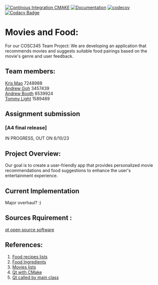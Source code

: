[![Continous Integration CMAKE](https://github.com/vicmon810/COSC345/actions/workflows/cmake.yaml/badge.svg)](https://github.com/vicmon810/COSC345/actions/workflows/cmake.yaml)
[![Documentation](https://codedocs.xyz/vicmon810/COSC345.svg)](https://codedocs.xyz/vicmon810/COSC345/)
[![codecov](https://codecov.io/gh/vicmon810/COSC345/graph/badge.svg?token=P25HQT144Q)](https://codecov.io/gh/vicmon810/COSC345)
[![Codacy Badge](https://app.codacy.com/project/badge/Grade/db37ffc37f4b44fdb96f0b6e863c1410)](https://app.codacy.com/gh/vicmon810/COSC345/dashboard?utm_source=gh&utm_medium=referral&utm_content=&utm_campaign=Badge_grade)

# Movies and Food:
For our COSC345 Team Project: We are developing an application that recommends movies and suggests suitable food pairings based on the movie's genre and user feedback.

## Team members: 
[Kris Mao](https://github.com/vicmon810) 7248988 <br>
[Andrew Goh](https://github.com/andre2410) 3457439 <br>
[Andrew Booth](https://github.com/boo13103) 8539924 <br>
[Tommy Light](https://github.com/tlite4) 1589489 <br>

## Assignment submission
### [A4 final release]
IN PROGRESS, OUT ON 6/10/23

## Project Overview:
Our goal is to create a user-friendly app that provides personalized movie recommendations and food suggestions to enhance the user's entertainment experience.

## Current Implementation
Major overhaul? :)

## Sources Rquirement : 
[qt open source software](https://www.qt.io/)

## References:
1. [Food recipes lists](https://www.kaggle.com/datasets/paultimothymooney/recipenlg/code?resource=download)
2. [Food Ingredients](https://www.kaggle.com/datasets/pes12017000148/food-ingredients-and-recipe-dataset-with-images)
3. [Movies lists](https://www.kaggle.com/datasets/rounakbanik/the-movies-dataset)
4. [Qt with CMake](https://doc.qt.io/qt-6/cmake-get-started.html#building-a-c-console-application)
5. [Qt called by main class](https://stackoverflow.com/questions/17450039/qt-c-gui-call-from-another-class)

